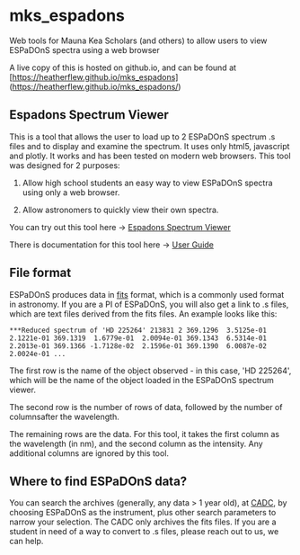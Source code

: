 # mks_espadons

Web tools for Mauna Kea Scholars (and others) to allow users to view ESPaDOnS spectra using a web browser

A live copy of this is hosted on github.io, and can be found at [https://heatherflew.github.io/mks_espadons] (https://heatherflew.github.io/mks_espadons/)

## Espadons Spectrum Viewer

This is a tool that allows the user to load up to 2 ESPaDOnS spectrum .s files and to display and examine the spectrum. It uses only html5, javascript and plotly. It works and has been tested on modern web browsers.  This tool was designed for 2 purposes:

1. Allow high school students an easy way to view ESPaDOnS spectra using only a web browser.

2. Allow astronomers to quickly view their own spectra.

You can try out this tool here -> [Espadons Spectrum Viewer](https://heatherflew.github.io/mks_espadons/espadonsviewer.html)

There is documentation for this tool here -> [User Guide](https://heatherflew.github.io/mks_espadons/user_guide.html)

## File format

ESPaDOnS produces data in [fits](https://en.wikipedia.org/wiki/FITS) format, which is a commonly used format in astronomy. If you are a PI of ESPaDOnS, you will also get a link to .s files, which are text files derived from the fits files. An example looks like this:

`
***Reduced spectrum of 'HD 225264'
 213831 2
  369.1296  3.5125e-01  2.1221e-01
  369.1319  1.6779e-01  2.0094e-01
  369.1343  6.5314e-01  2.2013e-01
  369.1366 -1.7128e-02  2.1596e-01
  369.1390  6.0087e-02  2.0024e-01
...
`

The first row is the name of the object observed - in this case, 'HD 225264',
which will be the name of the object loaded in the ESPaDOnS spectrum viewer.

The second row is the number of rows of data, followed by the number of
columnsafter the wavelength.

The remaining rows are the data. For this tool, it takes the first column as
the wavelength (in nm), and the second column as the intensity. Any
additional columns are ignored by this tool.

## Where to find ESPaDOnS data?

You can search the archives (generally, any data > 1 year old), at [CADC](https://www.cadc-ccda.hia-iha.nrc-cnrc.gc.ca/en/search/?collection=CFHT&noexec=true), by choosing ESPaDOnS as the instrument, plus other search parameters to narrow your selection.  The CADC only archives the fits files. If you are a student in need of a way to convert to .s files, please reach out to us, we can help.

